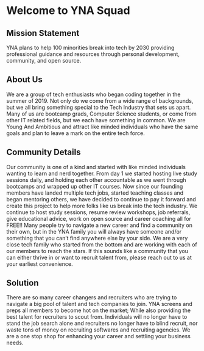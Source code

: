 # Welcome to YNA Squad

## Mission Statement
YNA plans to help 100 minorities break into tech by 2030 providing professional guidance and resources through personal development, community, and open source.

## About Us
We are a group of tech enthusiasts who began coding together in the summer of 2019. Not only do we come from a wide range of backgrounds, but we all bring something special to the Tech Industry that sets us apart. Many of us are bootcamp grads, Computer Science students, or come from other IT related fields, but we each have something in common. We are Young And Ambitious and attract like minded individuals who have the same goals and plan to leave a mark on the entire tech force. 

## Community Details
Our community is one of a kind and started with like minded individuals wanting to learn and nerd together. From day 1 we started hosting live study sessions daily, and holding each other accountable as we went through bootcamps and wrapped up other IT courses. Now since our founding members have landed multiple tech jobs, started teaching classes and began mentoring others, we have decided to continue to pay it forward and create this project to help more folks like us break into the tech industry. We continue to host study sessions, resume review workshops, job referrals, give educational advice, work on open source and career coaching all for FREE!! Many people try to navigate a new career and find a community on their own, but in the YNA family you will always have someone and/or something that you can’t find anywhere else by your side. We are a very close tech family who started from the bottom and are working with each of our members to reach the stars. If this sounds like a community that you can either thrive in or want to recruit talent from, please reach out to us at your earliest convenience. 

## Solution 
There are so many career changers and recruiters who are trying to navigate a big pool of talent and tech companies to join. YNA screens and preps all members to become hot on the market; While also providing the best talent for recruiters to scout from. Individuals will no longer have to stand the job search alone and recruiters no longer have to blind recruit, nor waste tons of money on recruiting softwares and recruiting agencies. We are a one stop shop for enhancing your career and settling your business needs.
<!--

**Here are some ideas to get you started:**

🙋‍♀️ A short introduction - what is your organization all about?
🌈 Contribution guidelines - how can the community get involved?
👩‍💻 Useful resources - where can the community find your docs? Is there anything else the community should know?
🍿 Fun facts - what does your team eat for breakfast?
🧙 Remember, you can do mighty things with the power of [Markdown](https://docs.github.com/github/writing-on-github/getting-started-with-writing-and-formatting-on-github/basic-writing-and-formatting-syntax)
-->

